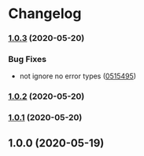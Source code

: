 # Changelog
### [1.0.3](https://github.com/swipe-io/swipe/compare/v1.0.2...v1.0.3) (2020-05-20)


### Bug Fixes

* not ignore no error types ([0515495](https://github.com/swipe-io/swipe/commit/051549519a3a5d68da1cc577c372943a225367ee))

### [1.0.2](https://github.com/swipe-io/swipe/compare/v1.0.1...v1.0.2) (2020-05-20)

### [1.0.1](https://github.com/swipe-io/swipe/compare/v1.0.0...v1.0.1) (2020-05-20)

## 1.0.0 (2020-05-19)
